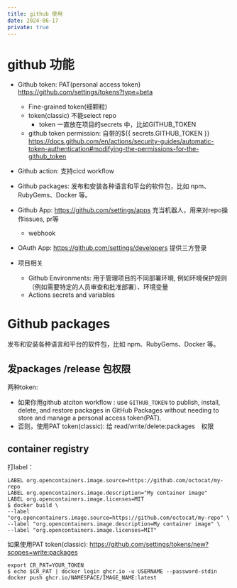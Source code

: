 ```yaml
---
title: github 使用
date: 2024-06-17
private: true
---
```

# github 功能
- Github token: PAT(personal access token) https://github.com/settings/tokens?type=beta
    - Fine-grained token(细颗粒)
    - token(classic) 不能select repo
        - token 一直放在项目的secrets 中，比如GITHUB_TOKEN
    - github token permission: 自带的${{ secrets.GITHUB_TOKEN }}
        https://docs.github.com/en/actions/security-guides/automatic-token-authentication#modifying-the-permissions-for-the-github_token

- Github action: 支持cicd workflow 
- Github packages: 发布和安装各种语言和平台的软件包，比如 npm、RubyGems、Docker 等。
- Github App: https://github.com/settings/apps 充当机器人，用来对repo操作issues, pr等
    - webhook
- OAuth App: https://github.com/settings/developers 提供三方登录
- 项目相关
    - Github Environments: 用于管理项目的不同部署环境, 例如环境保护规则（例如需要特定的人员审查和批准部署）、环境变量
    - Actions secrets and variables


# Github packages
发布和安装各种语言和平台的软件包，比如 npm、RubyGems、Docker 等。

## 发packages /release 包权限
两种token:
- 如果你用github atciton workflow : use `GITHUB_TOKEN` to publish, install, delete, and restore packages in GitHub Packages without needing to store and manage a personal access token(PAT).
- 否则，使用PAT token(classic): 给 read/write/delete:packages　权限

## container registry
打label：

    LABEL org.opencontainers.image.source=https://github.com/octocat/my-repo
    LABEL org.opencontainers.image.description="My container image"
    LABEL org.opencontainers.image.licenses=MIT
    $ docker build \
    --label "org.opencontainers.image.source=https://github.com/octocat/my-repo" \
    --label "org.opencontainers.image.description=My container image" \
    --label "org.opencontainers.image.licenses=MIT"

如果使用PAT token(classic): https://github.com/settings/tokens/new?scopes=write:packages

    export CR_PAT=YOUR_TOKEN
    $ echo $CR_PAT | docker login ghcr.io -u USERNAME --password-stdin
    docker push ghcr.io/NAMESPACE/IMAGE_NAME:latest
